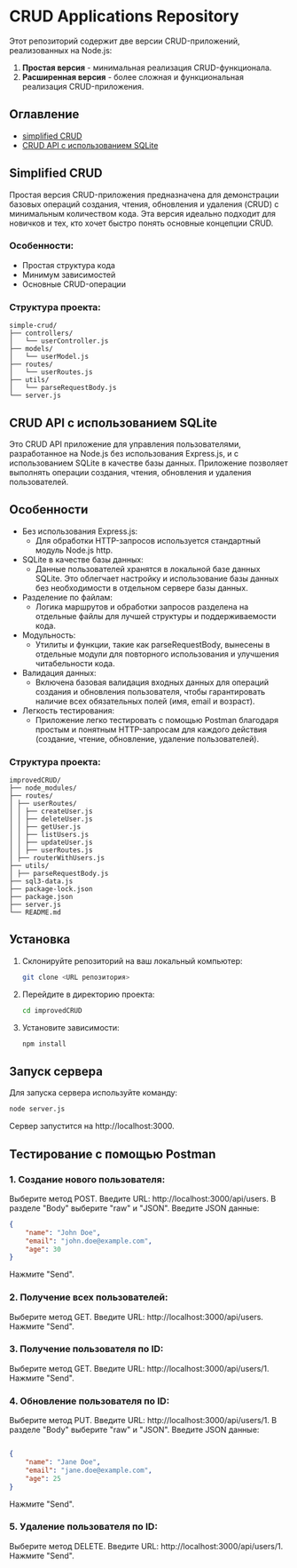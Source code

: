 # CRUD Applications Repository

Этот репозиторий содержит две версии CRUD-приложений, реализованных на Node.js:
1. **Простая версия** - минимальная реализация CRUD-функционала.
2. **Расширенная версия** - более сложная и функциональная реализация CRUD-приложения.

## Оглавление
- [simplified CRUD](#Simplified-CRUD)
- [CRUD API с использованием SQLite](#CRUD-API-с-использованием-SQLite)

## Simplified CRUD

Простая версия CRUD-приложения предназначена для демонстрации базовых операций создания, чтения, обновления и удаления (CRUD) с минимальным количеством кода. Эта версия идеально подходит для новичков и тех, кто хочет быстро понять основные концепции CRUD.

### Особенности:
- Простая структура кода
- Минимум зависимостей
- Основные CRUD-операции

### Структура проекта:
```plaintext
simple-crud/
├── controllers/
│   └── userController.js
├── models/
│   └── userModel.js
├── routes/
│   └── userRoutes.js
├── utils/
│   └── parseRequestBody.js
└── server.js
```

## CRUD API с использованием SQLite

Это CRUD API приложение для управления пользователями, разработанное на Node.js без использования Express.js, и с использованием SQLite в качестве базы данных. Приложение позволяет выполнять операции создания, чтения, обновления и удаления пользователей.

## Особенности

- Без использования Express.js:
    - Для обработки HTTP-запросов используется стандартный модуль Node.js http.
- SQLite в качестве базы данных:
    - Данные пользователей хранятся в локальной базе данных SQLite. Это облегчает настройку и использование базы данных без необходимости в отдельном сервере базы данных.
- Разделение по файлам:
    - Логика маршрутов и обработки запросов разделена на отдельные файлы для лучшей структуры и поддерживаемости кода.
- Модульность:
    - Утилиты и функции, такие как parseRequestBody, вынесены в отдельные модули для повторного использования и улучшения читабельности кода.
- Валидация данных:
    - Включена базовая валидация входных данных для операций создания и обновления пользователя, чтобы гарантировать наличие всех обязательных полей (имя, email и возраст).
- Легкость тестирования:
    - Приложение легко тестировать с помощью Postman благодаря простым и понятным HTTP-запросам для каждого действия (создание, чтение, обновление, удаление пользователей).

### Структура проекта:

```plaintext
improvedCRUD/
├── node_modules/
├── routes/
│ ├── userRoutes/
│ │ ├── createUser.js
│ │ ├── deleteUser.js
│ │ ├── getUser.js
│ │ ├── listUsers.js
│ │ ├── updateUser.js
│ │ ├── userRoutes.js
│ ├── routerWithUsers.js
├── utils/
│ ├── parseRequestBody.js
├── sql3-data.js
├── package-lock.json
├── package.json
├── server.js
└── README.md
```

## Установка

1. Склонируйте репозиторий на ваш локальный компьютер:
    ```bash
    git clone <URL репозитория>
    ```

2. Перейдите в директорию проекта:
    ```bash
    cd improvedCRUD
    ```

3. Установите зависимости:
    ```bash
    npm install
    ```

## Запуск сервера

Для запуска сервера используйте команду:
```bash
node server.js
```
Сервер запустится на http://localhost:3000.

## Тестирование с помощью Postman

### 1. Создание нового пользователя:

Выберите метод POST.
Введите URL: http://localhost:3000/api/users.
В разделе "Body" выберите "raw" и "JSON".
Введите JSON данные:

```json
{
    "name": "John Doe",
    "email": "john.doe@example.com",
    "age": 30
}
```
Нажмите "Send".

### 2. Получение всех пользователей:

Выберите метод GET.
Введите URL: http://localhost:3000/api/users.
Нажмите "Send".

### 3. Получение пользователя по ID:

Выберите метод GET.
Введите URL: http://localhost:3000/api/users/1.
Нажмите "Send".

### 4. Обновление пользователя по ID:

Выберите метод PUT.
Введите URL: http://localhost:3000/api/users/1.
В разделе "Body" выберите "raw" и "JSON".
Введите JSON данные:

```json

{
    "name": "Jane Doe",
    "email": "jane.doe@example.com",
    "age": 25
}
```
Нажмите "Send".

### 5. Удаление пользователя по ID:

Выберите метод DELETE.
Введите URL: http://localhost:3000/api/users/1.
Нажмите "Send".